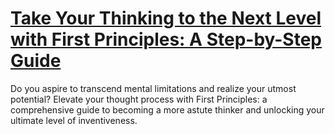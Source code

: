 
# [Take Your Thinking to the Next Level with First Principles: A Step-by-Step Guide](https://www.mindhaste.com/t/first-principles-thinking/take-your-thinking-to-the-next-level-with-first-principles-a-step-by-step-guide-399)

Do you aspire to transcend mental limitations and realize your utmost potential? Elevate your thought process with First Principles: a comprehensive guide to becoming a more astute thinker and unlocking your ultimate level of inventiveness.
    